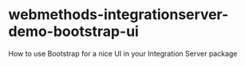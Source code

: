 # webmethods-integrationserver-demo-bootstrap-ui
How to use Bootstrap for a nice UI in your Integration Server package
